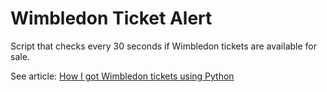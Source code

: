# Wimbledon Ticket Alert
Script that checks every 30 seconds if Wimbledon tickets are available for sale.

See article: [How I got Wimbledon tickets using Python](https://medium.com/@jeremy.maignan/how-i-got-tickets-for-wimbledon-using-python-7d425a676817)
